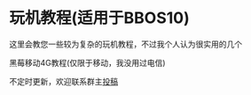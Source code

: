 # 玩机教程(适用于BBOS10)

这里会教您一些较为复杂的玩机教程，不过我个人认为很实用的几个

黑莓移动4G教程(仅限于移动，我没用过电信)

不定时更新，欢迎联系群主[投稿](https://jq.qq.com/?_wv=1027&k=I6Y73Zmw)

